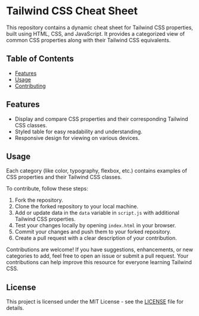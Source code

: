 # Tailwind CSS Cheat Sheet

This repository contains a dynamic cheat sheet for Tailwind CSS properties, built using HTML, CSS, and JavaScript. It provides a categorized view of common CSS properties along with their Tailwind CSS equivalents.

## Table of Contents

- [Features](#features)
- [Usage](#usage)
- [Contributing](#contributing)

## Features

- Display and compare CSS properties and their corresponding Tailwind CSS classes.
- Styled table for easy readability and understanding.
- Responsive design for viewing on various devices.

## Usage
Each category (like color, typography, flexbox, etc.) contains examples of CSS properties and their Tailwind CSS classes.

To contribute, follow these steps:

1. Fork the repository.
2. Clone the forked repository to your local machine.
3. Add or update data in the `data` variable in `script.js` with additional Tailwind CSS properties.
4. Test your changes locally by opening `index.html` in your browser.
5. Commit your changes and push them to your forked repository.
6. Create a pull request with a clear description of your contribution.


Contributions are welcome! If you have suggestions, enhancements, or new categories to add, feel free to open an issue or submit a pull request. Your contributions can help improve this resource for everyone learning Tailwind CSS.

## License

This project is licensed under the MIT License - see the [LICENSE](LICENSE) file for details.
